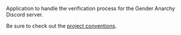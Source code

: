 Application to handle the verification process for the Gender Anarchy Discord server.

Be sure to check out the [project conventions](conventions.md).